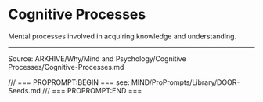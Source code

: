 # Cognitive Processes

Mental processes involved in acquiring knowledge and understanding.

---
Source: ARKHIVE/Why/Mind and Psychology/Cognitive Processes/Cognitive-Processes.md

/// === PROPROMPT:BEGIN ===
see: MIND/ProPrompts/Library/DOOR-Seeds.md
/// === PROPROMPT:END ===
